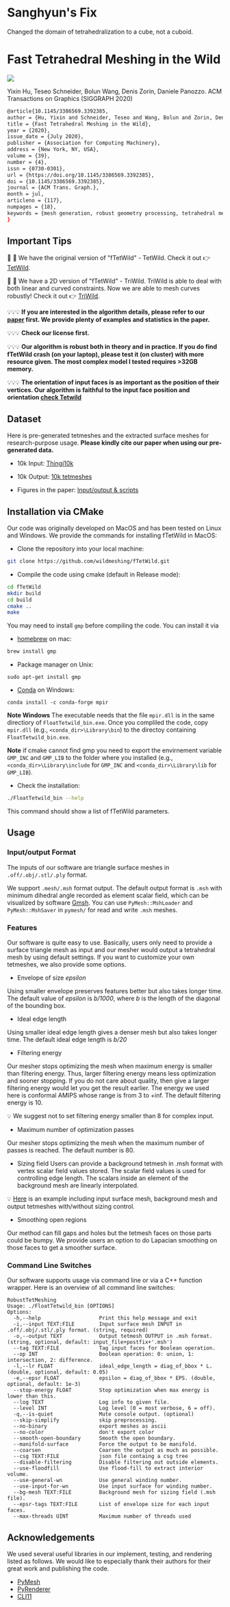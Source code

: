# Sanghyun's Fix

Changed the domain of tetrahedralization to a cube, not a cuboid.

# Fast Tetrahedral Meshing in the Wild
![](./figs/1k.jpg)

Yixin Hu, Teseo Schneider, Bolun Wang, Denis Zorin, Daniele Panozzo.
ACM Transactions on Graphics (SIGGRAPH 2020)

```bash
@article{10.1145/3386569.3392385,
author = {Hu, Yixin and Schneider, Teseo and Wang, Bolun and Zorin, Denis and Panozzo, Daniele},
title = {Fast Tetrahedral Meshing in the Wild},
year = {2020},
issue_date = {July 2020},
publisher = {Association for Computing Machinery},
address = {New York, NY, USA},
volume = {39},
number = {4},
issn = {0730-0301},
url = {https://doi.org/10.1145/3386569.3392385},
doi = {10.1145/3386569.3392385},
journal = {ACM Trans. Graph.},
month = jul,
articleno = {117},
numpages = {18},
keywords = {mesh generation, robust geometry processing, tetrahedral meshing}
}
```

## Important Tips

👀 👀 We have the original version of "fTetWild" - TetWild. Check it out 👉 [TetWild](https://github.com/Yixin-Hu/TetWild).

👀 👀 We have a 2D version of "fTetWild" - TriWild. TriWild is able to deal with both linear and curved constraints. Now we are able to mesh curves robustly! Check it out 👉 [TriWild](https://github.com/wildmeshing/TriWild).


💡💡💡 **If you are interested in the algorithm details, please refer to our [paper](https://yixin-hu.github.io/ftetwild.pdf) first. We provide plenty of examples and statistics in the paper.**

💡💡💡 **Check our license first.**

💡💡💡 **Our algorithm is robust both in theory and in practice. If you do find fTetWild crash (on your laptop), please test it (on cluster) with more resource given. The most complex model I tested requires >32GB memory.**

💡💡💡 **The orientation of input faces is as important as the position of their vertices. Our algorithm is faithful to the input face position and orientation [check Tetwild](https://github.com/Yixin-Hu/TetWild#important-tips)**


## Dataset
Here is pre-generated tetmeshes and the extracted surface meshes for research-purpose usage. **Please kindly cite our paper when using our pre-generated data.**

- 10k Input: [Thingi10k](https://ten-thousand-models.appspot.com/)
- 10k Output:
[10k tetmeshes](https://drive.google.com/file/d/13zmGxikHiiSv9-eu8wZDTOWtPmR-KV5b/view?usp=sharing)

- Figures in the paper: [Input/output & scripts](https://drive.google.com/file/d/1qTukYF3N05jLxKxYQK5tNOUdFAr_0sf1/view?usp=sharing)

## Installation via CMake

Our code was originally developed on MacOS and has been tested on Linux and Windows. We provide the commands for installing fTetWild in MacOS:

- Clone the repository into your local machine:

```bash
git clone https://github.com/wildmeshing/fTetWild.git
```

- Compile the code using cmake (default in Release mode):

```bash
cd fTetWild
mkdir build
cd build
cmake ..
make
```

You may need to install `gmp` before compiling the code. You can install it via

- [homebrew](https://brew.sh/) on mac:
```bash
brew install gmp
```
- Package manager on Unix:
```
sudo apt-get install gmp
```
- [Conda](https://anaconda.org) on Windows:
```
conda install -c conda-forge mpir
```

**Note Windows** The executable needs that the file `mpir.dll` is in the same directiory of `FloatTetwild_bin.exe`. Once you compliled the code, copy `mpir.dll` (e.g., `<conda_dir>\Library\bin`) to the directoy containing `FloatTetwild_bin.exe`.

**Note** if cmake cannot find gmp you need to export the envirnement variable `GMP_INC` and `GMP_LIB` to the folder where you installed (e.g., `<conda_dir>\Library\include` for `GMP_INC` and `<conda_dir>\Library\lib` for `GMP_LIB`).

- Check the installation:

```bash
./FloatTetwild_bin --help
```
This command should show a list of fTetWild parameters.

## Usage

### Input/output Format

The inputs of our software are triangle surface meshes in `.off/.obj/.stl/.ply` format.

We support `.mesh/.msh` format output. The default output format is `.msh` with minimum dihedral angle recorded as element scalar field, which can be visualized by software [Gmsh](http://gmsh.info/). You can use `PyMesh::MshLoader` and `PyMesh::MshSaver` in `pymesh/` for read and write `.msh` meshes.


### Features

Our software is quite easy to use. Basically, users only need to provide a surface triangle mesh as input and our mesher would output a tetrahedral mesh by using default settings. If you want to customize your own tetmeshes, we also provide some options.

- Envelope of size *epsilon*

Using smaller envelope preserves features better but also takes longer time. The default value of *epsilon* is *b/1000*, where *b* is the length of the diagonal of the bounding box.

- Ideal edge length

Using smaller ideal edge length gives a denser mesh but also takes longer time. The default ideal edge length is *b/20*

- Filtering energy

Our mesher stops optimizing the mesh when maximum energy is smaller than filtering energy. Thus, larger filtering energy means less optimization and sooner stopping. If you do not care about quality, then give a larger filtering energy would let you get the result earlier. The energy we used here is conformal AMIPS whose range is from 3 to +inf. The default filtering energy is 10.

💡 We suggest not to set filtering energy smaller than 8 for complex input.

- Maximum number of optimization passes

Our mesher stops optimizing the mesh when the maximum number of passes is reached. The default number is 80.

- Sizing field
Users can provide a background tetmesh in .msh format with vertex scalar field values stored. The scalar field values is used for controlling edge length. The scalars inside an element of the background mesh are linearly interpolated.

💡 [Here](https://drive.google.com/file/d/1qp0iAnfGGj-NK-zkVVsvfvkG7JcZ1vNU/view?usp=sharing) is an example including input surface mesh, background mesh and output tetmeshes with/without sizing control.

- Smoothing open regions

Our method can fill gaps and holes but the tetmesh faces on those parts could be bumpy. We provide users an option to do Lapacian smoothing on those faces to get a smoother surface.

### Command Line Switches
Our software supports usage via command line or via a C++ function wrapper. Here is an overview of all command line switches:

```
RobustTetMeshing
Usage: ./FloatTetwild_bin [OPTIONS]
Options:
  -h,--help                   Print this help message and exit
  -i,--input TEXT:FILE        Input surface mesh INPUT in .off/.obj/.stl/.ply format. (string, required)
  -o,--output TEXT            Output tetmesh OUTPUT in .msh format. (string, optional, default: input_file+postfix+'.msh')
  --tag TEXT:FILE             Tag input faces for Boolean operation.
  --op INT                    Boolean operation: 0: union, 1: intersection, 2: difference.
  -l,--lr FLOAT               ideal_edge_length = diag_of_bbox * L. (double, optional, default: 0.05)
  -e,--epsr FLOAT             epsilon = diag_of_bbox * EPS. (double, optional, default: 1e-3)
  --stop-energy FLOAT         Stop optimization when max energy is lower than this.
  --log TEXT                  Log info to given file.
  --level INT                 Log level (0 = most verbose, 6 = off).
  -q,--is-quiet               Mute console output. (optional)
  --skip-simplify             skip preprocessing.
  --no-binary                 export meshes as ascii
  --no-color                  don't export color
  --smooth-open-boundary      Smooth the open boundary.
  --manifold-surface          Force the output to be manifold.
  --coarsen                   Coarsen the output as much as possible.
  --csg TEXT:FILE             json file containg a csg tree
  --disable-filtering         Disable filtering out outside elements.
  --use-floodfill             Use flood-fill to extract interior volume.
  --use-general-wn            Use general winding number.
  --use-input-for-wn          Use input surface for winding number.
  --bg-mesh TEXT:FILE         Background mesh for sizing field (.msh file).
  --epsr-tags TEXT:FILE       List of envelope size for each input faces.
  --max-threads UINT          Maximum number of threads used
```

## Acknowledgements

We used several useful libraries in our implement, testing, and rendering listed as follows. We would like to especially thank their authors for their great work and publishing the code.

- [PyMesh](https://github.com/qnzhou/PyMesh)
- [PyRenderer](https://github.com/qnzhou/PyRenderer)
- [CLI11](https://github.com/CLIUtils/CLI11)
